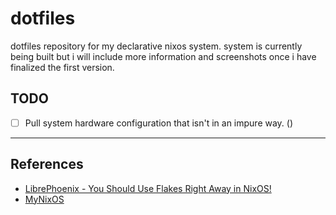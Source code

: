 # dotfiles
dotfiles repository for my declarative nixos system. system is currently being built but i will include more information and screenshots once i have finalized the first version.

## TODO

- [ ] Pull system hardware configuration that isn't in an impure way. ()

---

## References

- [LibrePhoenix - You Should Use Flakes Right Away in NixOS!](https://www.youtube.com/watch?v=ACybVzRvDhs)
- [MyNixOS](https://mynixos.com)